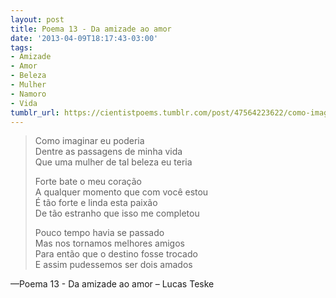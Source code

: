 ```yaml
---
layout: post
title: Poema 13 - Da amizade ao amor
date: '2013-04-09T18:17:43-03:00'
tags:
- Amizade
- Amor
- Beleza
- Mulher
- Namoro
- Vida
tumblr_url: https://cientistpoems.tumblr.com/post/47564223622/como-imaginar-eu-poderia-dentre-as-passagens-de
---
```

> Como imaginar eu poderia  
> Dentre as passagens de minha vida  
> Que uma mulher de tal beleza eu teria
> 
> Forte bate o meu coração  
> A qualquer momento que com você estou  
> É tão forte e linda esta paixão  
> De tão estranho que isso me completou
> 
> Pouco tempo havia se passado  
> Mas nos tornamos melhores amigos  
> Para então que o destino fosse trocado  
> E assim pudessemos ser dois amados

—Poema 13 - Da amizade ao amor – Lucas Teske
